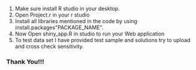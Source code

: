 
1. Make sure install R studio in your desktop.
2. Open Project.r in your r studio
3. Install all libraries mentioned in the code by using install.packages"PACKAGE_NAME".
4. Now Open shiny_app.R in studio to run your Web application
5. To test data set I have provided test sample and solutions try to upload and cross check sensitivity.  


### Thank You!!!
